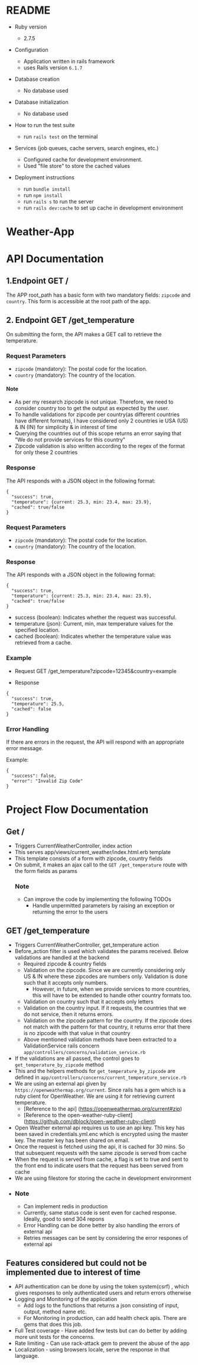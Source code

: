 # README

* Ruby version
  - 2.7.5

* Configuration
  - Application written in rails framework
  - uses Rails version `6.1.7`

* Database creation
  - No database used 

* Database initialization
  - No database used

* How to run the test suite
  - run `rails test` on the terminal

* Services (job queues, cache servers, search engines, etc.)
  - Configured cache for development environment. 
  - Used "file store" to store the cached values

* Deployment instructions
  - run `bundle install` 
  - run `npm install` 
  - run `rails s` to run the server
  - run `rails dev:cache` to set up cache in development environment

# Weather-App
# API Documentation

## 1.Endpoint GET / 

The APP root_path has a basic form with two mandatory fields: `zipcode` and `country`. This form is accessible at the root path of the app.

## 2. Endpoint GET /get_temperature

On submitting the form, the API makes a GET call to retrieve the temperature.

### Request Parameters

- `zipcode` (mandatory): The postal code for the location.
- `country` (mandatory): The country of the location.
#### Note
  - As per my research zipcode is not unique. Therefore, we need to consider country too to get the output as expected by the user.
  - To handle validations for zipcode per country(as different countries have different formats), I have considered only 2 countries ie USA (US) & IN (IN) for simplicity & in interest of time
  - Querying the countries out of this scope returns an error saying that "We do not provide services for this country"
  - Zipcode validation is also written according to the regex of the format for only these 2 countries
     
### Response

The API responds with a JSON object in the following format:

```
{
  "success": true,
  "temperature": {current: 25.3, min: 23.4, max: 23.9},
  "cached": true/false  
}
```
### Request Parameters

- `zipcode` (mandatory): The postal code for the location.
- `country` (mandatory): The country of the location.

### Response

The API responds with a JSON object in the following format:

```
{
  "success": true,
  "temperature": {current: 25.3, min: 23.4, max: 23.9},
  "cached": true/false
}
```

- success (boolean): Indicates whether the request was successful.
- temperature (json): Current, min, max temperature values for the specified location.
- cached (boolean): Indicates whether the temperature value was retrieved from a cache.

### Example

- Request
GET /get_temperature?zipcode=12345&country=example

- Response
```
{
  "success": true,
  "temperature": 25.5,
  "cached": false
}

```


### Error Handling
If there are errors in the request, the API will respond with an appropriate error message.

Example:
```
{
  "success": false,
  "error": "Invalid Zip Code"
}

```

# Project Flow Documentation

## Get / 
- Triggers CurrentWeatherController, index action
- This serves app/views/current_weather/index.html.erb template
- This template consists of a form with zipcode, country fields
- On submit, it makes an ajax call to the `GET /get_temperature` route with the form fields as params
  ### Note
  * Can improve the code by implementing the following TODOs
    - Handle unpermitted parameters by raising an exception or returning the error to the users

## GET /get_temperature
- Triggers CurrentWeatherController, get_temperature action
- Before_action filter is used which validates the params received. Below validations are handled at the backend
   - Required zipcode & country fields
   - Validation on the zipcode. Since we are currently considering only US & IN where these zipcodes are numbers only. Validation is done such that it accepts only numbers.
       - However, in future, when we provide services to more countries, this will have to be extended to handle other country formats too.
   - Validation on country such that it accepts only letters
   - Validation on the country input. If it requests, the countries that we do not service, then it returns errors.
   - Validation on the zipcode pattern for the country. If the zipcode does not match with the pattern for that country, it returns error that there is no zipcode with that value in that country
   - Above mentioned validation methods have been extracted to a ValidationService rails concern `app/controllers/concerns/validation_service.rb`
 - If the validations are all passed, the control goes to `get_temperature_by_zipcode` method
 - This and the helpers methods for `get_temperature_by_zipcode` are defined in `app/controllers/concerns/current_temperature_service.rb`
 - We are using an external api given by `https://openweathermap.org/current`. Since rails has a gem which is a ruby client for OpenWeather. We are using it for retrieving current temperature.
     - [Reference to the api] (https://openweathermap.org/current#zip)
     - [Reference to the open-weather-ruby-client] (https://github.com/dblock/open-weather-ruby-client)
 - Open Weather external api requires us to use an api key. This key has been saved in credentials.yml.enc which is encrypted using the master key. The master key has been shared on email.
 - Once the request is fetched using the api, it is cached for 30 mins. So that subsequent requests with the same zipcode is served from cache
 - When the request is served from cache, a flag is set to true and sent to the front end to indicate users that the request has been served from cache
 -  We are using filestore for storing the cache in development environment
 -  ### Note
     - Can implement redis in production
     - Currently, same status code is sent even for cached response. Ideally, good to send 304 repons
     - Error Handling can be done better by also handling the errors of external api
     - Retries messages can be sent by considering the error respones of external api
       
## Features considered but could not be implemented due to interest of time 
- API authentication can be done by using the token system(csrf) , which gives responses to only authenticated users and return errors otherwise
- Logging and Monitoring of the application
    - Add logs to the functions that returns a json consisting of input, output, method name etc.
    - For Monitoring in production, can add health check apis. There are gems that does this job. 
- Full Test coverage - Have added few tests but can do better by adding more unit tests for the concerns.
- Rate limiting - Can use rack-attack gem to prevent the abuse of the app
- Localization - using browsers locale, serve the response in that language.
   
